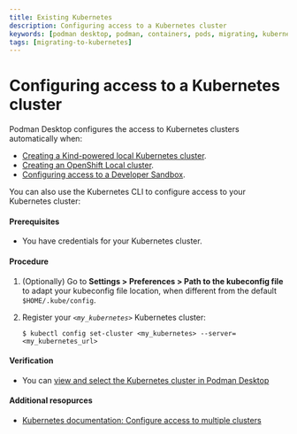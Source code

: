 ```yaml
---
title: Existing Kubernetes
description: Configuring access to a Kubernetes cluster
keywords: [podman desktop, podman, containers, pods, migrating, kubernetes]
tags: [migrating-to-kubernetes]
---
```


# Configuring access to a Kubernetes cluster

Podman Desktop configures the access to Kubernetes clusters automatically when:

- [Creating a Kind-powered local Kubernetes cluster](/docs/kind/creating-a-kind-cluster).
- [Creating an OpenShift Local cluster](/docs/openshift/openshift-local).
- [Configuring access to a Developer Sandbox](/docs/openshift/developer-sandbox).

You can also use the Kubernetes CLI to configure access to your Kubernetes cluster:

#### Prerequisites

- You have credentials for your Kubernetes cluster.

#### Procedure

1. (Optionally) Go to **<icon icon="fa-solid fa-cog" size="lg" /> Settings > Preferences > Path to the kubeconfig file** to adapt your kubeconfig file location, when different from the default `$HOME/.kube/config`.
1. Register your _`<my_kubernetes>`_ Kubernetes cluster:

   ```shell-session
   $ kubectl config set-cluster <my_kubernetes> --server=<my_kubernetes_url>
   ```

#### Verification

- You can [view and select the Kubernetes cluster in Podman Desktop](/docs/kubernetes/viewing-and-selecting-current-kubernete-context)

#### Additional resopurces

- [Kubernetes documentation: Configure access to multiple clusters](https://kubernetes.io/docs/tasks/access-application-cluster/configure-access-multiple-clusters/)
